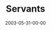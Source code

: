 ---
layout: message
category: message
series: "Supermodels"
title: "Servants"
date: 2003-05-31-00-00
message_id: 221
---